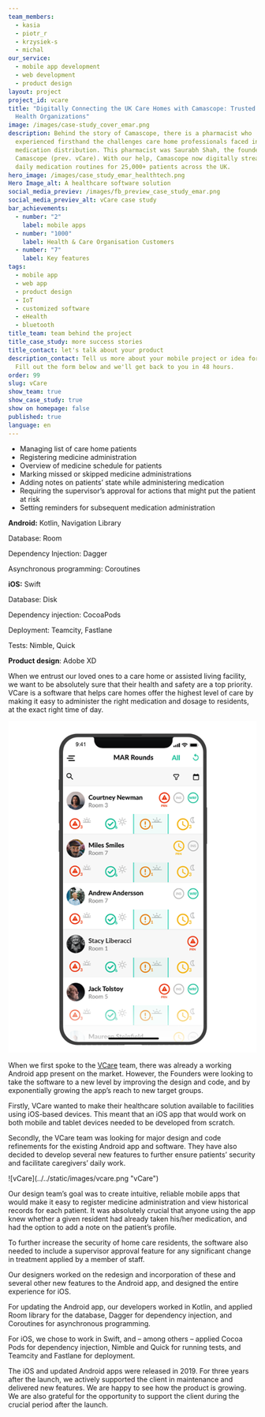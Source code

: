 ```yaml
---
team_members:
  - kasia
  - piotr_r
  - krzysiek-s
  - michal
our_service:
  - mobile app development
  - web development
  - product design
layout: project
project_id: vcare
title: "Digitally Connecting the UK Care Homes with Camascope: Trusted by 1000+
  Health Organizations"
image: /images/case-study_cover_emar.png
description: Behind the story of Camascope, there is a pharmacist who
  experienced firsthand the challenges care home professionals faced in
  medication distribution. This pharmacist was Saurabh Shah, the founder of
  Camascope (prev. vCare). With our help, Camascope now digitally streamlines
  daily medication routines for 25,000+ patients across the UK.
hero_image: /images/case_study_emar_healthtech.png
Hero Image_alt: A healthcare software solution
social_media_previev: /images/fb_preview_case_study_emar.png
social_media_previev_alt: vCare case study
bar_achievements:
  - number: "2"
    label: mobile apps
  - number: "1000"
    label: Health & Care Organisation Customers
  - number: "7"
    label: Key features
tags:
  - mobile app
  - web app
  - product design
  - IoT
  - customized software
  - eHealth
  - bluetooth
title_team: team behind the project
title_case_study: more success stories
title_contact: let's talk about your product
description_contact: Tell us more about your mobile project or idea for an app.
  Fill out the form below and we'll get back to you in 48 hours.
order: 99
slug: vCare
show_team: true
show_case_study: true
show on homepage: false
published: true
language: en
---
```

<TitleWithIcon sectionTitle='main features developed by Bright Inventions' titleIcon='/images/main_features_icon.png' titleIconAlt='features' />

* Managing list of care home patients 
* Registering medicine administration
* Overview of medicine schedule for patients
* Marking missed or skipped medicine administrations
* Adding notes on patients’ state while administering medication
* Requiring the supervisor’s approval for actions that might put the patient at risk
* Setting reminders for subsequent medication administration

<TitleWithIcon sectionTitle='skills' titleIcon='/images/skills.svg' titleIconAlt='stack' />

<Gallery images='[{"src":"/images/kotlin.png","alt":"Kotlin"},{"src":"/images/swift.png","alt":"Swift"},{"src":"/images/teamcity_stack_logo.png","alt":"Teamcity"},{"src":"/images/fastlane_logo_stack.png","alt":"Fastlane"},{"src":"/images/adobexdstack_logo.png","alt":"Adobe XD"}]' />

**Android:** Kotlin, Navigation Library

Database: Room

Dependency Injection: Dagger

Asynchronous programming: Coroutines

**iOS:** Swift

Database: Disk

Dependency injection: CocoaPods

Deployment: Teamcity, Fastlane

Tests: Nimble, Quick

**Product design**: Adobe XD

<TitleWithIcon sectionTitle='about Comascope (prev. VCare)' titleIcon='/images/three_flags.svg' titleIconAlt='about' />

When we entrust our loved ones to a care home or assisted living facility, we want to be absolutely sure that their health and safety are a top priority. VCare is a software that helps care homes offer the highest level of care by making it easy to administer the right medication and dosage to residents, at the exact right time of day.

<center>

![A healthcare app](../../static/images/vcare_app.png "")

</center>

<TitleWithIcon sectionTitle='goal' titleIcon='/images/goal_title_section.png' titleIconAlt='goal' />

When we first spoke to the [VCare](https://www.vcaresystems.co.uk) team, there was already a working Android app present on the market. However, the Founders were looking to take the software to a new level by improving the design and code, and by exponentially growing the app’s reach to new target groups.

Firstly, VCare wanted to make their healthcare solution available to facilities using iOS-based devices. This meant that an iOS app that would work on both mobile and tablet devices needed to be developed from scratch.

Secondly, the VCare team was looking for major design and code refinements for the existing Android app and software. They have also decided to develop several new features to further ensure patients’ security and facilitate caregivers’ daily work.

<div className="image">![vCare](../../static/images/vcare.png "vCare")</div>

<TitleWithIcon sectionTitle='process of developing vCare application' titleIcon='/images/gearwheel.svg' titleIconAlt='bright' />

Our design team’s goal was to create intuitive, reliable mobile apps that would make it easy to register medicine administration and view historical records for each patient. It was absolutely crucial that anyone using the app knew whether a given resident had already taken his/her medication, and had the option to add a note on the patient’s profile.

To further increase the security of home care residents, the software also needed to include a supervisor approval feature for any significant change in treatment applied by a member of staff.

Our designers worked on the redesign and incorporation of these and several other new features to the Android app, and designed the entire experience for iOS.

For updating the Android app, our developers worked in Kotlin, and applied Room library for the database, Dagger for dependency injection, and Coroutines for asynchronous programming.

For iOS, we chose to work in Swift, and – among others – applied Cocoa Pods for dependency injection, Nimble and Quick for running tests, and Teamcity and Fastlane for deployment.

<TitleWithIcon sectionTitle='result' titleIcon='/images/results_icon_title_small.png' titleIconAlt='result' />

The iOS and updated Android apps were released in 2019. For three years after the launch, we actively supported the client in maintenance and delivered new features. We are happy to see how the product is growing. We are also grateful for the opportunity to support the client during the crucial period after the launch.
